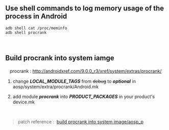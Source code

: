 
## Use shell commands to log memory usage of the process in Android

```
adb shell cat /proc/meminfo
adb shell procrank
```

<br/>

## Build procrank into system iamge

　procrank :  <http://androidxref.com/9.0.0_r3/xref/system/extras/procrank/>

1. change ___LOCAL_MODULE_TAGS___ from <s>debug</s> to ___optional___ in aosp/system/extra/procrank/Android.mk

2. add module ___procrank___ into ___PRODUCT_PACKAGES___ in your product's device.mk

<br/>

 > patch reference : &nbsp;[build procrank into system image/aosp_p](https://github.com/tingkts/Android-log-memory-usage/tree/master/build%20procrank%20into%20system%20image/aosp_p)
